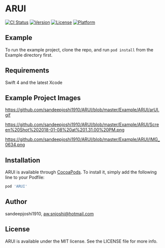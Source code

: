# ARUI

[![CI Status](http://img.shields.io/travis/sandeepjoshi1910/ARUI.svg?style=flat)](https://travis-ci.org/sandeepjoshi1910/ARUI)
[![Version](https://img.shields.io/cocoapods/v/ARUI.svg?style=flat)](http://cocoapods.org/pods/ARUI)
[![License](https://img.shields.io/cocoapods/l/ARUI.svg?style=flat)](http://cocoapods.org/pods/ARUI)
[![Platform](https://img.shields.io/cocoapods/p/ARUI.svg?style=flat)](http://cocoapods.org/pods/ARUI)

## Example

To run the example project, clone the repo, and run `pod install` from the Example directory first.

## Requirements
Swift 4 and the latest Xcode

## Example Project Images
https://github.com/sandeepjoshi1910/ARUI/blob/master/Example/ARUI/arUI.gif

https://github.com/sandeepjoshi1910/ARUI/blob/master/Example/ARUI/Screen%20Shot%202018-01-08%20at%201.31.00%20PM.png

https://github.com/sandeepjoshi1910/ARUI/blob/master/Example/ARUI/IMG_0634.png



## Installation

ARUI is available through [CocoaPods](http://cocoapods.org). To install
it, simply add the following line to your Podfile:

```ruby
pod 'ARUI'
```

## Author

sandeepjoshi1910, aw.snjoshi@hotmail.com

## License

ARUI is available under the MIT license. See the LICENSE file for more info.
